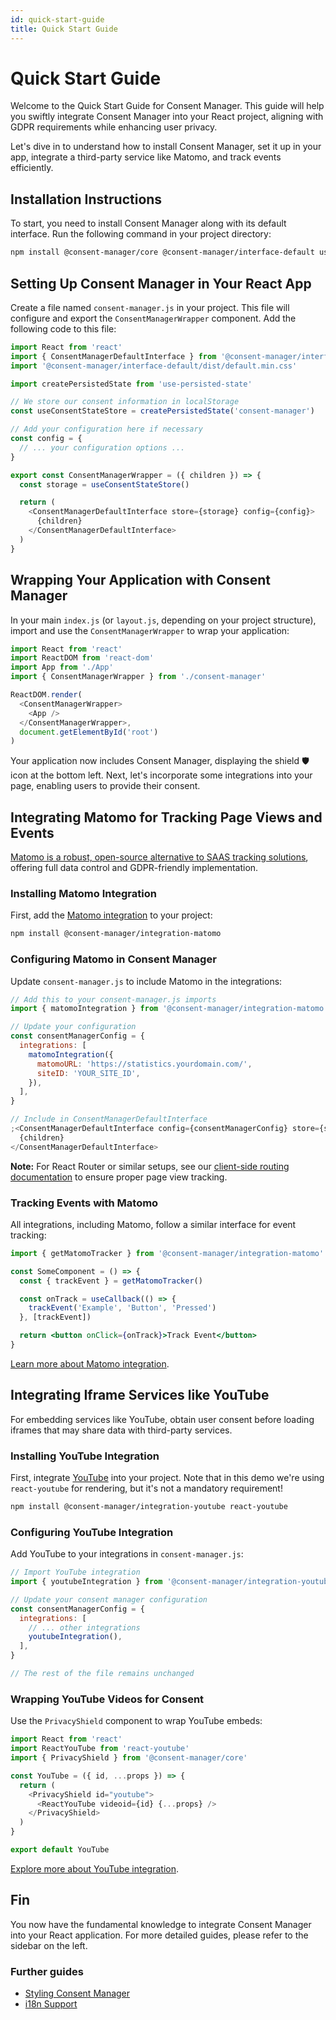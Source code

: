 ```yaml
---
id: quick-start-guide
title: Quick Start Guide
---
```


# Quick Start Guide

Welcome to the Quick Start Guide for Consent Manager. This guide will help you swiftly integrate Consent Manager into your React project, aligning with GDPR requirements while enhancing user privacy.

Let's dive in to understand how to install Consent Manager, set it up in your app, integrate a third-party service like Matomo, and track events efficiently.

## Installation Instructions

To start, you need to install Consent Manager along with its default interface. Run the following command in your project directory:

```bash
npm install @consent-manager/core @consent-manager/interface-default use-persisted-state
```

## Setting Up Consent Manager in Your React App

Create a file named `consent-manager.js` in your project. This file will configure and export the `ConsentManagerWrapper` component. Add the following code to this file:

```javascript
import React from 'react'
import { ConsentManagerDefaultInterface } from '@consent-manager/interface-default'
import '@consent-manager/interface-default/dist/default.min.css'

import createPersistedState from 'use-persisted-state'

// We store our consent information in localStorage
const useConsentStateStore = createPersistedState('consent-manager')

// Add your configuration here if necessary
const config = {
  // ... your configuration options ...
}

export const ConsentManagerWrapper = ({ children }) => {
  const storage = useConsentStateStore()

  return (
    <ConsentManagerDefaultInterface store={storage} config={config}>
      {children}
    </ConsentManagerDefaultInterface>
  )
}
```

## Wrapping Your Application with Consent Manager

In your main `index.js` (or `layout.js`, depending on your project structure), import and use the `ConsentManagerWrapper` to wrap your application:

```javascript
import React from 'react'
import ReactDOM from 'react-dom'
import App from './App'
import { ConsentManagerWrapper } from './consent-manager'

ReactDOM.render(
  <ConsentManagerWrapper>
    <App />
  </ConsentManagerWrapper>,
  document.getElementById('root')
)
```

Your application now includes Consent Manager, displaying the shield 🛡️ icon at the bottom left. Next, let's incorporate some integrations into your page, enabling users to provide their consent.

## Integrating Matomo for Tracking Page Views and Events

[Matomo is a robust, open-source alternative to SAAS tracking solutions](https://matomo.org/google-analytics-alternative/), offering full data control and GDPR-friendly implementation.

### Installing Matomo Integration

First, add the [Matomo integration](./integrations/matomo.md) to your project:

```bash
npm install @consent-manager/integration-matomo
```

### Configuring Matomo in Consent Manager

Update `consent-manager.js` to include Matomo in the integrations:

```javascript
// Add this to your consent-manager.js imports
import { matomoIntegration } from '@consent-manager/integration-matomo'

// Update your configuration
const consentManagerConfig = {
  integrations: [
    matomoIntegration({
      matomoURL: 'https://statistics.yourdomain.com/',
      siteID: 'YOUR_SITE_ID',
    }),
  ],
}

// Include in ConsentManagerDefaultInterface
;<ConsentManagerDefaultInterface config={consentManagerConfig} store={storage}>
  {children}
</ConsentManagerDefaultInterface>
```

**Note:** For React Router or similar setups, see our [client-side routing documentation](./guides/client-side-routing.md) to ensure proper page view tracking.

### Tracking Events with Matomo

All integrations, including Matomo, follow a similar interface for event tracking:

```jsx
import { getMatomoTracker } from '@consent-manager/integration-matomo'

const SomeComponent = () => {
  const { trackEvent } = getMatomoTracker()

  const onTrack = useCallback(() => {
    trackEvent('Example', 'Button', 'Pressed')
  }, [trackEvent])

  return <button onClick={onTrack}>Track Event</button>
}
```

[Learn more about Matomo integration](./integrations/matomo.md).

## Integrating Iframe Services like YouTube

For embedding services like YouTube, obtain user consent before loading iframes that may share data with third-party services.

### Installing YouTube Integration

First, integrate [YouTube](./integrations/youtube.md) into your project. Note that in this demo we're using `react-youtube` for rendering, but it's not a mandatory requirement!

```bash
npm install @consent-manager/integration-youtube react-youtube
```

### Configuring YouTube Integration

Add YouTube to your integrations in `consent-manager.js`:

```javascript
// Import YouTube integration
import { youtubeIntegration } from '@consent-manager/integration-youtube'

// Update your consent manager configuration
const consentManagerConfig = {
  integrations: [
    // ... other integrations
    youtubeIntegration(),
  ],
}

// The rest of the file remains unchanged
```

### Wrapping YouTube Videos for Consent

Use the `PrivacyShield` component to wrap YouTube embeds:

```javascript
import React from 'react'
import ReactYouTube from 'react-youtube'
import { PrivacyShield } from '@consent-manager/core'

const YouTube = ({ id, ...props }) => {
  return (
    <PrivacyShield id="youtube">
      <ReactYouTube videoid={id} {...props} />
    </PrivacyShield>
  )
}

export default YouTube
```

[Explore more about YouTube integration](./integrations/youtube.md).

## Fin

You now have the fundamental knowledge to integrate Consent Manager into your React application. For more detailed guides, please refer to the sidebar on the left.

### Further guides

- [Styling Consent Manager](./interface-default/styling.md)
- [i18n Support](./guides/i18n.md)
